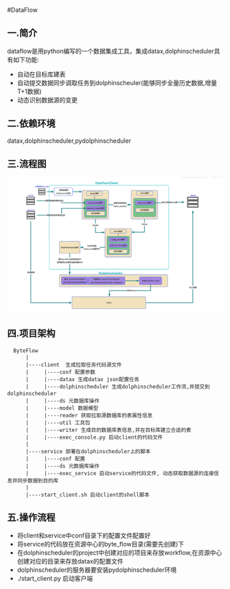 #DataFlow
## 一.简介
dataflow是用python编写的一个数据集成工具，集成datax,dolphinscheduler具有如下功能:
- 自动在目标库建表
- 自动提交数据同步调取任务到dolphinscheuler(能够同步全量历史数据,增量T+1数据)
- 动态识别数据源的变更
## 二.依赖环境
datax,dolphinscheduler,pydolphinscheduler
## 三.流程图
 ![image](image/流程图.png)
## 四.项目架构
      ByteFlow
          |
          |----client  生成拉取任务代码源文件
          |     |----conf 配置参数
          |     |----datax 生成datax json配置任务
          |     |----dolphinscheduler 生成dolphinscheduler工作流,并提交到dolphinscheduler
          |     |----ds 元数据库操作
          |     |----model 数据模型
          |     |----reader 获取拉取源数据库的表属性信息
          |     |----util 工具包
          |     |----writer 生成目的数据库表信息,并在目标库建立合适的表
          |     |----exec_console.py 启动client的代码文件
          |
          |----service 部署在dolphinscheduler上的脚本
          |     |----conf 配置
          |     |----ds 元数据库操作
          |     |----exec_service 启动service的代码文件, 动态获取数据源的连接信息并同步数据到目的库
          |
          |----start_client.sh 启动client的shell脚本
## 五.操作流程
- 将client和service中conf目录下的配置文件配置好
- 将service的代码放在资源中心的byte_flow目录(需要先创建)下
- 在dolphinscheduler的project中创建对应的项目来存放workflow,在资源中心创建对应的目录来存放datax的配置文件
- dolphinscheduler的服务器要安装pydolphinscheduler环境
- ./start_client.py 启动客户端
